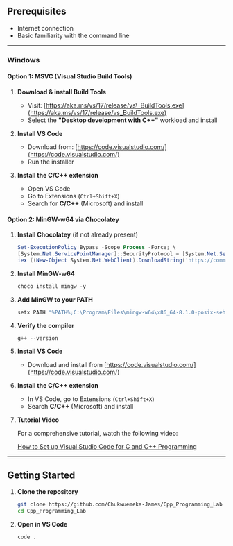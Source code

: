 
## Prerequisites

* Internet connection
* Basic familiarity with the command line

---

### Windows

#### Option 1: MSVC (Visual Studio Build Tools)

1. **Download & install Build Tools**

   * Visit: [https://aka.ms/vs/17/release/vs\_BuildTools.exe](https://aka.ms/vs/17/release/vs_BuildTools.exe)
   * Select the **"Desktop development with C++"** workload and install
2. **Install VS Code**

   * Download from: [https://code.visualstudio.com/](https://code.visualstudio.com/)
   * Run the installer
3. **Install the C/C++ extension**

   * Open VS Code
   * Go to Extensions (`Ctrl+Shift+X`)
   * Search for **C/C++** (Microsoft) and install

#### Option 2: MinGW-w64 via Chocolatey

1. **Install Chocolatey** (if not already present)

   ```powershell
   Set-ExecutionPolicy Bypass -Scope Process -Force; \
   [System.Net.ServicePointManager]::SecurityProtocol = [System.Net.ServicePointManager]::SecurityProtocol -bor 3072; \
   iex ((New-Object System.Net.WebClient).DownloadString('https://community.chocolatey.org/install.ps1'))
   ```
2. **Install MinGW-w64**

   ```powershell
   choco install mingw -y
   ```
3. **Add MinGW to your PATH**

   ```powershell
   setx PATH "%PATH%;C:\Program\Files\mingw-w64\x86_64-8.1.0-posix-seh-rt_v6-rev0\mingw64\bin"
   ```
4. **Verify the compiler**

   ```powershell
   g++ --version
   ```
5. **Install VS Code**

   * Download and install from [https://code.visualstudio.com/](https://code.visualstudio.com/)
6. **Install the C/C++ extension**

   * In VS Code, go to Extensions (`Ctrl+Shift+X`)
   * Search **C/C++** (Microsoft) and install

7. **Tutorial Video**

   For a comprehensive tutorial, watch the following video:

   [How to Set up Visual Studio Code for C and C++ Programming](https://www.youtube.com/watch?v=1PBD5qFWdq8&utm_source=chatgpt.com)
---

## Getting Started

1. **Clone the repository**

   ```bash
   git clone https://github.com/Chukwuemeka-James/Cpp_Programming_Lab
   cd Cpp_Programming_Lab
   ```
2. **Open in VS Code**

   ```bash
   code .
   ```